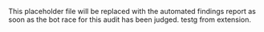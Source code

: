 This placeholder file will be replaced with the automated findings report as soon as the bot race for this audit has been judged. testg from extension.